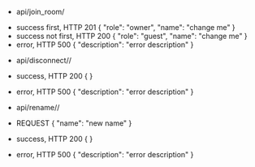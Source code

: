 - api/join_room/<room-name>
* success first, HTTP 201
{
  "role": "owner",
  "name": "change me"
}
* success not first, HTTP 200
{
  "role": "guest",
  "name": "change me"
}
* error, HTTP 500
{
  "description": "error description"
}

- api/disconnect/<user>/<room-name>
* success, HTTP 200
{
}

* error, HTTP 500
{
  "description": "error description"
}

- api/rename/<user>/<room-name>
* REQUEST
{
  "name": "new name"
}
* success, HTTP 200
{
}

* error, HTTP 500
{
  "description": "error description"
}

